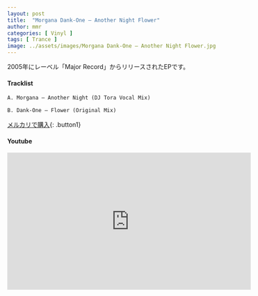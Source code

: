 ```yaml
---
layout: post
title:  "Morgana Dank-One – Another Night Flower"
author: mmr
categories: [ Vinyl ]
tags: [ Trance ]
image: ../assets/images/Morgana Dank-One – Another Night Flower.jpg
---
```


2005年にレーベル「Major Record」からリリースされたEPです。

#### Tracklist
```md
A. Morgana – Another Night (DJ Tora Vocal Mix)

B. Dank-One – Flower (Original Mix)
```

[メルカリで購入](https://jp.mercari.com/item/m79733444581?afid=61426089871){: .button1}

#### Youtube
<iframe width="560" height="315" src="https://www.youtube.com/embed/mf-P1AFYaoI?si=Nfr7zyophUwCMcJy" title="YouTube video player" frameborder="0" allow="accelerometer; autoplay; clipboard-write; encrypted-media; gyroscope; picture-in-picture; web-share" referrerpolicy="strict-origin-when-cross-origin" allowfullscreen></iframe>